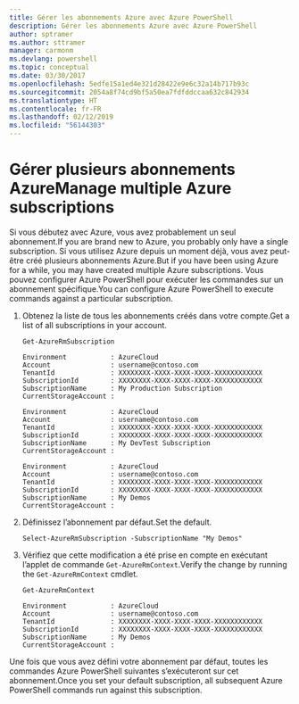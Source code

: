 ```yaml
---
title: Gérer les abonnements Azure avec Azure PowerShell
description: Gérer les abonnements Azure avec Azure PowerShell
author: sptramer
ms.author: sttramer
manager: carmonm
ms.devlang: powershell
ms.topic: conceptual
ms.date: 03/30/2017
ms.openlocfilehash: 5edfe15a1ed4e321d28422e9e6c32a14b717b93c
ms.sourcegitcommit: 2054a8f74cd9bf5a50ea7fdfddccaa632c842934
ms.translationtype: HT
ms.contentlocale: fr-FR
ms.lasthandoff: 02/12/2019
ms.locfileid: "56144303"
---
```

# <a name="manage-multiple-azure-subscriptions"></a><span data-ttu-id="20cc0-103">Gérer plusieurs abonnements Azure</span><span class="sxs-lookup"><span data-stu-id="20cc0-103">Manage multiple Azure subscriptions</span></span>

<span data-ttu-id="20cc0-104">Si vous débutez avec Azure, vous avez probablement un seul abonnement.</span><span class="sxs-lookup"><span data-stu-id="20cc0-104">If you are brand new to Azure, you probably only have a single subscription.</span></span> <span data-ttu-id="20cc0-105">Si vous utilisez Azure depuis un moment déjà, vous avez peut-être créé plusieurs abonnements Azure.</span><span class="sxs-lookup"><span data-stu-id="20cc0-105">But if you have been using Azure for a while, you may have created multiple Azure subscriptions.</span></span> <span data-ttu-id="20cc0-106">Vous pouvez configurer Azure PowerShell pour exécuter les commandes sur un abonnement spécifique.</span><span class="sxs-lookup"><span data-stu-id="20cc0-106">You can configure Azure PowerShell to execute commands against a particular subscription.</span></span>

1. <span data-ttu-id="20cc0-107">Obtenez la liste de tous les abonnements créés dans votre compte.</span><span class="sxs-lookup"><span data-stu-id="20cc0-107">Get a list of all subscriptions in your account.</span></span>

    ```azurepowershell-interactive
    Get-AzureRmSubscription
    ```

    ```output
    Environment           : AzureCloud
    Account               : username@contoso.com
    TenantId              : XXXXXXXX-XXXX-XXXX-XXXX-XXXXXXXXXXXX
    SubscriptionId        : XXXXXXXX-XXXX-XXXX-XXXX-XXXXXXXXXXXX
    SubscriptionName      : My Production Subscription
    CurrentStorageAccount :

    Environment           : AzureCloud
    Account               : username@contoso.com
    TenantId              : XXXXXXXX-XXXX-XXXX-XXXX-XXXXXXXXXXXX
    SubscriptionId        : XXXXXXXX-XXXX-XXXX-XXXX-XXXXXXXXXXXX
    SubscriptionName      : My DevTest Subscription
    CurrentStorageAccount :

    Environment           : AzureCloud
    Account               : username@contoso.com
    TenantId              : XXXXXXXX-XXXX-XXXX-XXXX-XXXXXXXXXXXX
    SubscriptionId        : XXXXXXXX-XXXX-XXXX-XXXX-XXXXXXXXXXXX
    SubscriptionName      : My Demos
    CurrentStorageAccount :
    ```

2. <span data-ttu-id="20cc0-108">Définissez l’abonnement par défaut.</span><span class="sxs-lookup"><span data-stu-id="20cc0-108">Set the default.</span></span>

    ```azurepowershell-interactive
    Select-AzureRmSubscription -SubscriptionName "My Demos"
    ```

3. <span data-ttu-id="20cc0-109">Vérifiez que cette modification a été prise en compte en exécutant l’applet de commande `Get-AzureRmContext`.</span><span class="sxs-lookup"><span data-stu-id="20cc0-109">Verify the change by running the `Get-AzureRmContext` cmdlet.</span></span>

    ```azurepowershell-interactive
    Get-AzureRmContext
    ```

    ```output
    Environment           : AzureCloud
    Account               : username@contoso.com
    TenantId              : XXXXXXXX-XXXX-XXXX-XXXX-XXXXXXXXXXXX
    SubscriptionId        : XXXXXXXX-XXXX-XXXX-XXXX-XXXXXXXXXXXX
    SubscriptionName      : My Demos
    CurrentStorageAccount :
    ```

<span data-ttu-id="20cc0-110">Une fois que vous avez défini votre abonnement par défaut, toutes les commandes Azure PowerShell suivantes s’exécuteront sur cet abonnement.</span><span class="sxs-lookup"><span data-stu-id="20cc0-110">Once you set your default subscription, all subsequent Azure PowerShell commands run against this subscription.</span></span>
